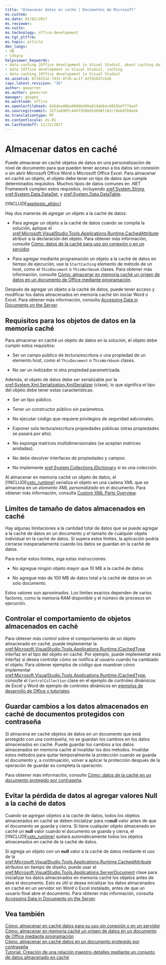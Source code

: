 ```yaml
---
title: "Almacenar datos en caché | Documentos de Microsoft"
ms.custom: 
ms.date: 02/02/2017
ms.reviewer: 
ms.suite: 
ms.technology: office-development
ms.tgt_pltfrm: 
ms.topic: article
dev_langs:
- VB
- CSharp
helpviewer_keywords:
- data caching [Office development in Visual Studio], about caching data
- data [Office development in Visual Studio], caching
- data caching [Office development in Visual Studio]
ms.assetid: 6f34251e-7d31-4f2b-ac17-42fd2837c626
caps.latest.revision: "36"
author: gewarren
ms.author: gewarren
manager: ghogen
ms.workload: office
ms.openlocfilehash: 616dea48ba9689bd90a01dab64c8855bdf774adf
ms.sourcegitcommit: 32f1a690fc445f9586d53698fc82c7debd784eeb
ms.translationtype: MT
ms.contentlocale: es-ES
ms.lasthandoff: 12/22/2017
---
```

# <a name="caching-data"></a>Almacenar datos en caché
  Puede almacenar en caché objetos de datos en una personalización de nivel de documento para que pueden tener acceso a los datos sin conexión o sin abrir Microsoft Office Word o Microsoft Office Excel. Para almacenar en caché un objeto, el objeto debe tener un tipo de datos que cumple determinados requisitos. Muchos tipos de datos comunes en .NET Framework cumplen estos requisitos, incluyendo <xref:System.String>, <xref:System.Data.DataSet>, y <xref:System.Data.DataTable>.  
  
 [!INCLUDE[appliesto_alldoc](../vsto/includes/appliesto-alldoc-md.md)]  
  
 Hay dos maneras de agregar un objeto a la caché de datos:  
  
-   Para agregar un objeto a la caché de datos cuando se compila la solución, aplique el <xref:Microsoft.VisualStudio.Tools.Applications.Runtime.CachedAttribute> atribuir a la declaración del objeto. Para obtener más información, consulte [Cómo: datos de la caché para uso sin conexión o en un servidor](../vsto/how-to-cache-data-for-use-offline-or-on-a-server.md).  
  
-   Para agregar mediante programación un objeto a la caché de datos en tiempo de ejecución, use la `StartCaching` elemento de método de un host, como el `ThisDocument` o `ThisWorkbook` clases. Para obtener más información, consulte [Cómo: almacenar en memoria caché un origen de datos en un documento de Office mediante programación](../vsto/how-to-programmatically-cache-a-data-source-in-an-office-document.md).  
  
 Después de agregar un objeto a la caché de datos, puede tener acceso y modificar los datos almacenados en memoria caché sin iniciar Word o Excel. Para obtener más información, consulta [Accessing Data in Documents on the Server](../vsto/accessing-data-in-documents-on-the-server.md).  
  
## <a name="requirements-for-data-objects-to-be-cached"></a>Requisitos para los objetos de datos en la memoria caché  
 Para almacenar en caché un objeto de datos en la solución, el objeto debe cumplir estos requisitos:  
  
-   Ser un campo público de lectura/escritura o una propiedad de un elemento host, como el `ThisDocument` o `ThisWorkbook` clases.  
  
-   No ser un indizador ni otra propiedad parametrizada.  
  
 Además, el objeto de datos debe ser serializable por la <xref:System.Xml.Serialization.XmlSerializer> (clase), lo que significa el tipo del objeto debe tener estas características:  
  
-   Ser un tipo público.  
  
-   Tener un constructor público sin parámetros.  
  
-   No ejecutar código que requiere privilegios de seguridad adicionales.  
  
-   Exponer solo lectura/escritura propiedades públicas (otras propiedades se pasará por alto).  
  
-   No exponga matrices multidimensionales (se aceptan matrices anidadas).  
  
-   No debe devolver interfaces de propiedades y campos.  
  
-   No implemente <xref:System.Collections.IDictionary> si es una colección.  
  
 Al almacenar en memoria caché un objeto de datos, el [!INCLUDE[vsto_runtime](../vsto/includes/vsto-runtime-md.md)] serializa el objeto en una cadena XML que se almacena en un *elemento XML personalizado* en el documento. Para obtener más información, consulta [Custom XML Parts Overview](../vsto/custom-xml-parts-overview.md).  
  
## <a name="cached-data-size-limits"></a>Límites de tamaño de datos almacenados en caché  
 Hay algunas limitaciones a la cantidad total de datos que se puede agregar a la caché de datos en un documento y el tamaño de cualquier objeto individual en la caché de datos. Si supera estos límites, la aplicación podría cerrarse inesperadamente cuando los datos se guardan en la caché de datos.  
  
 Para evitar estos límites, siga estas instrucciones:  
  
-   No agregue ningún objeto mayor que 10 MB a la caché de datos.  
  
-   No agregue más de 100 MB de datos total a la caché de datos en un solo documento.  
  
 Estos valores son aproximados. Los límites exactos dependen de varios factores, como la memoria RAM disponible y el número de procesos en ejecución.  
  
## <a name="controlling-the-behavior-of-cached-objects"></a>Controlar el comportamiento de objetos almacenados en caché  
 Para obtener más control sobre el comportamiento de un objeto almacenado en caché, puede implementar la <xref:Microsoft.VisualStudio.Tools.Applications.Runtime.ICachedType> interfaz en el tipo del objeto en caché. Por ejemplo, puede implementar esta interfaz si desea controlar cómo se notifica al usuario cuando ha cambiado el objeto. Para obtener ejemplos de código que muestran cómo implementar <xref:Microsoft.VisualStudio.Tools.Applications.Runtime.ICachedType>, consulte el `ControlCollection` clase en el ejemplo de controles dinámicos de Excel y Word de ejemplo de controles dinámicos en [ejemplos de desarrollo de Office y tutoriales](../vsto/office-development-samples-and-walkthroughs.md).  
  
## <a name="persisting-changes-to-cached-data-in-password-protected-documents"></a>Guardar cambios a los datos almacenados en caché de documentos protegidos con contraseña  
 Si almacena en caché objetos de datos en un documento que está protegido con una contraseña, no se guardan los cambios en los datos almacenados en caché. Puede guardar los cambios a los datos almacenados en memoria caché al invalidar los dos métodos. Invalidar estos métodos para quitar temporalmente la protección cuando se guarda el documento y, a continuación, volver a aplicar la protección después de la operación de guardar es completa la operación.  
  
 Para obtener más información, consulte [Cómo: datos de la caché en un documento protegido por contraseña](../vsto/how-to-cache-data-in-a-password-protected-document.md).  
  
## <a name="preventing-data-loss-when-adding-null-values-to-the-data-cache"></a>Evitar la pérdida de datos al agregar valores Null a la caché de datos  
 Cuando se agregan objetos a la caché de datos, todos los objetos almacenados en caché se deben inicializar para no**null** valor antes de que el documento se guarda y cierra. Si tiene cualquier objeto almacenado en caché un **null** valor cuando el documento se guarda y cierra, el [!INCLUDE[vsto_runtime](../vsto/includes/vsto-runtime-md.md)] quitará automáticamente todos los objetos almacenados en caché de la caché de datos.  
  
 Si agrega un objeto con un **null** valor a la caché de datos mediante el uso de la <xref:Microsoft.VisualStudio.Tools.Applications.Runtime.CachedAttribute> atributos en tiempo de diseño, puede usar el <xref:Microsoft.VisualStudio.Tools.Applications.ServerDocument> clase para inicializar los datos almacenados en memoria caché los objetos antes de abre el documento. Esto es útil si desea inicializar los datos almacenados en caché en un servidor sin Word o Excel instalado, antes de que un usuario final abre el documento. Para obtener más información, consulta [Accessing Data in Documents on the Server](../vsto/accessing-data-in-documents-on-the-server.md).  
  
## <a name="see-also"></a>Vea también  
 [Cómo: almacenar en caché datos para su uso sin conexión o en un servidor](../vsto/how-to-cache-data-for-use-offline-or-on-a-server.md)   
 [Cómo: almacenar en memoria caché un origen de datos en un documento de Office mediante programación](../vsto/how-to-programmatically-cache-a-data-source-in-an-office-document.md)   
 [Cómo: almacenar en caché datos en un documento protegido por contraseña](../vsto/how-to-cache-data-in-a-password-protected-document.md)   
 [Tutorial: Creación de una relación maestro-detalles mediante un conjunto de datos almacenado en caché](../vsto/walkthrough-creating-a-master-detail-relation-using-a-cached-dataset.md)  
  
  